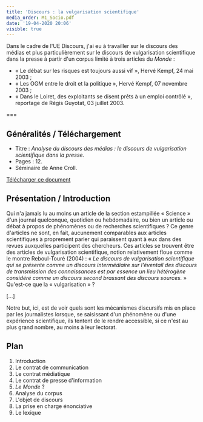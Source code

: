 ```yaml
---
title: 'Discours : la vulgarisation scientifique'
media_order: M1_Socio.pdf
date: '19-04-2020 20:06'
visible: true
---
```


Dans le cadre de l'UE Discours, j'ai eu à travailler sur le discours des médias et plus particulièrement sur le discours de vulgarisation scientifique dans la presse à partir d'un corpus limité à trois articles du _Monde_&nbsp;:

- «&nbsp;Le débat sur les risques est toujours aussi vif&nbsp;», Hervé Kempf, 24 mai 2003&nbsp;;
- «&nbsp;Les OGM entre le droit et la politique&nbsp;», Hervé Kempf, 07 novembre 2003&nbsp;;
- «&nbsp;Dans le Loiret, des exploitants se disent prêts à un emploi contrôlé&nbsp;», reportage de Régis Guyotat, 03 juillet 2003.

===

## Généralités / Téléchargement

- Titre&nbsp;: _Analyse du discours des médias&nbsp;: le discours de vulgarisation scientifique dans la presse._
- Pages&nbsp;: 12.
- Séminaire de Anne Croll.
 
[Télécharger ce document](M1_Socio.pdf)

## Présentation / Introduction

Qui n'a jamais lu au moins un article de la section estampillée «&nbsp;Science&nbsp;» d'un journal quelconque, quotidien ou hebdomadaire, ou bien un article ou débat à propos de phénomènes ou de recherches scientifiques&nbsp;? Ce genre d'articles ne sont, en fait, aucunement comparables aux articles scientifiques à proprement parler qui paraissent quant à eux dans des revues auxquelles participent des chercheurs. Ces articles se trouvent être des articles de vulgarisation scientifique, notion relativement floue comme le montre Reboul-Touré (2004)&nbsp;: «&nbsp;_Le discours de vulgarisation scientifique qui se présente comme un discours intermédiaire sur l'éventail des discours de transmission des connaissances est par essence un lieu hétérogène considéré comme un discours second brassant des discours sources._&nbsp;» Qu'est-ce que la «&nbsp;vulgarisation&nbsp;»&nbsp;?

[...]

Notre but, ici, est de voir quels sont les mécanismes discursifs mis en place par les journalistes lorsque, se saisissant d'un phénomène ou d'une expérience scientifique, ils tentent de le rendre accessible, si ce n'est au plus grand nombre, au moins à leur lectorat.

## Plan

1. Introduction
2. Le contrat de communication
  1. Le contrat médiatique
  2. Le contrat de presse d'information
3. _Le Monde_&nbsp;?
4. Analyse du corpus
  1. L'objet de discours
  2. La prise en charge énonciative
  3. Le lexique